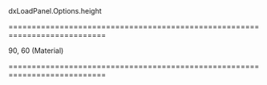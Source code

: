 <!--id-->dxLoadPanel.Options.height<!--/id-->
===========================================================================
<!--default-->90, 60 (Material)<!--/default-->
===========================================================================


